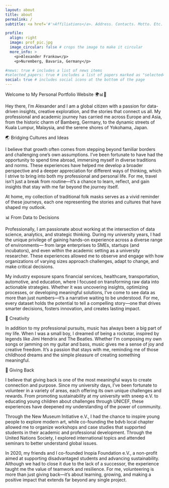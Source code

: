 ```yaml
---
layout: about
title: about
permalink: /
subtitle: <a href='#'>Affiliations</a>. Address. Contacts. Motto. Etc.

profile:
  align: right
  image: prof_pic.jpg
  image_circular: false # crops the image to make it circular
  more_info: >
    <p>Alexander Frankow</p>
    <p>Nuremberg, Bavaria, Germany</p>

#news: true # includes a list of news items
#selected_papers: true # includes a list of papers marked as "selected={true}"
social: true # includes social icons at the bottom of the page
---
```


Welcome to My Personal Portfolio Website 🌍📊🎸

Hey there, I’m Alexander and I am a global citizen with a passion for data-driven insights, creative exploration, and the stories that connect us all. My professional and academic journey has carried me across Europe and Asia, from the historic charm of Bamberg, Germany, to the dynamic streets of Kuala Lumpur, Malaysia, and the serene shores of Yokohama, Japan.

🌏 Bridging Cultures and Ideas

I believe that growth often comes from stepping beyond familiar borders and challenging one’s own assumptions. I’ve been fortunate to have had the opportunity to spend time abroad, immersing myself in diverse traditions and norms. These experiences have helped me develop a broader perspective and a deeper appreciation for different ways of thinking, which I strive to bring into both my professional and personal life. For me, travel isn’t just a break from routine—it’s a chance to learn, reflect, and gain insights that stay with me far beyond the journey itself.

At home, my collection of traditional folk masks serves as a vivid reminder of these journeys, each one representing the stories and cultures that have shaped my outlook.

📊 From Data to Decisions

Professionally, I am passionate about working at the intersection of data science, analytics, and strategic thinking. During my university years, I had the unique privilege of gaining hands-on experience across a diverse range of environments— from large enterprises to SMEs, startups (and incubators), and even within the academic setting as a university researcher. These experiences allowed me to observe and engage with how organizations of varying sizes approach challenges, adapt to change, and make critical decisions.

My industry exposure spans financial services, healthcare, transportation, automotive, and education, where I focused on transforming raw data into actionable strategies. Whether it was uncovering insights, optimizing processes, or developing meaningful solutions, I’ve come to see data as more than just numbers—it’s a narrative waiting to be understood. For me, every dataset holds the potential to tell a compelling story—one that drives smarter decisions, fosters innovation, and creates lasting impact.

🎸 Creativity 

In addition to my professional pursuits, music has always been a big part of my life. When I was a small boy, I dreamed of being a rockstar, inspired by legends like Jimi Hendrix and The Beatles. Whether I’m composing my own songs or jamming on my guitar and bass, music gives me a sense of joy and creative freedom. It’s a passion that stays with me, reminding me of those childhood dreams and the simple pleasure of creating something meaningful.

💙 Giving Back

I believe that giving back is one of the most meaningful ways to create connection and purpose. Since my university days, I’ve been fortunate to volunteer in a variety of areas, each offering its own unique challenges and rewards. From promoting sustainability at my university with sneep e.V. to educating young children about challenges through UNICEF, these experiences have deepened my understanding of the power of community.

Through the New Museum Initiative e.V., I had the chance to inspire young people to explore modern art, while co-founding the bdvb local chapter allowed me to organize workshops and case studies that supported students in their academic and professional development. Through the United Nations Society, I explored international topics and attended seminars to better understand global issues.

In 2020, my friends and I co-founded Inopia Foundation e.V., a non-profit aimed at supporting disadvantaged students and advancing sustainability. Although we had to close it due to the lack of a successor, the experience taught me the value of teamwork and resilience. For me, volunteering is more than just giving back—it’s about learning, growing, and making a positive impact that extends far beyond any single project.


